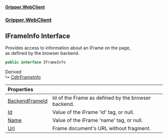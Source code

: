 #### [Gripper.WebClient](index 'index')
### [Gripper.WebClient](Gripper_WebClient 'Gripper.WebClient')
## IFrameInfo Interface
Provides access to information about an iFrame on the page,  
as defined by the browser backend.  
```csharp
public interface IFrameInfo
```

Derived  
&#8627; [CdtrFrameInfo](Gripper_WebClient_Cdtr_CdtrFrameInfo 'Gripper.WebClient.Cdtr.CdtrFrameInfo')  

| Properties | |
| :--- | :--- |
| [BackendFrameId](Gripper_WebClient_IFrameInfo_BackendFrameId 'Gripper.WebClient.IFrameInfo.BackendFrameId') | Id of the Frame as defined by the browser backend.<br/> |
| [Id](Gripper_WebClient_IFrameInfo_Id 'Gripper.WebClient.IFrameInfo.Id') | Value of the iFrame 'id' tag, or null.<br/> |
| [Name](Gripper_WebClient_IFrameInfo_Name 'Gripper.WebClient.IFrameInfo.Name') | Value of the iFrame 'name' tag, or null.<br/> |
| [Url](Gripper_WebClient_IFrameInfo_Url 'Gripper.WebClient.IFrameInfo.Url') | Frame document's URL without fragment.<br/> |
